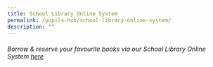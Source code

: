 ```yaml
---
title: School Library Online System
permalink: /pupils-hub/school-library-online-system/
description: ""
---
```

###### Borrow & reserve your favourite books via our School Library Online System [here](https://schoolibrary.moe.edu.sg/endeavourpri/cgi-bin/spydus.exe/MSGTRN/WPAC/HOME)